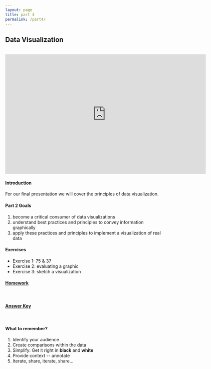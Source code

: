 ```yaml
---
layout: page
title: part 4
permalink: /part4/
---
```


## Data Visualization
<br>
<iframe src="https://docs.google.com/presentation/d/186LxIQ8fLcmwlroeT8-z3LDm1QQ7zMFtqTH1k5i3lmw/embed?start=false&loop=false&delayms=3000" frameborder="0" width="640" height="380" allowfullscreen="true" mozallowfullscreen="true" webkitallowfullscreen="true"></iframe>
<br>   

#### Introduction  
For our final presentation we will cover the principles of data visualization.   


####  Part 2 Goals  
1. become a critical consumer of data visualizations
2. understand best practices and principles to convey information graphically
3. apply these practices and principles to implement a visualization of real data   


#### Exercises   
- Exercise 1: 75 & 37 
- Exercise 2: evaluating a graphic
- Exercise 3: sketch a visualization  

#### <a href = "https://github.com/GeoCenter/StataTraining/blob/master/Day4/DoFiles/visualizationWarmup.do" target="_blank">Homework</a>       
<br>   


#### <a href = "https://github.com/GeoCenter/StataTraining/blob/master/Day4/DoFiles/visualizationWarmup_answers.do" target="_blank">Answer Key</a>        
<br>     

 
#### What to remember?  
1. Identify your audience
2. Create comparisons within the data
3. Simplify: Get it right in __black__ and __white__
4. Provide context -- annotate
5. Iterate, share, iterate, share...
